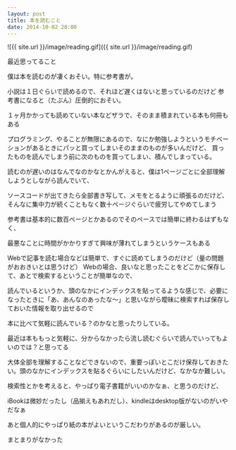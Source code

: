 ```yaml
---
layout: post
title: 本を読むこと
date: 2014-10-02 20:00
---
```


![{{ site.url }}/image/reading.gif]({{ site.url }}/image/reading.gif)


最近思ってること


僕は本を読むのが凄くおそい。特に参考書が。

小説は１日ぐらいで読めるので、それほど遅くはないと思っているのだけど
参考書になると（たぶん）圧倒的におそい。

１ヶ月かかっても読めていない本などザラで、そのまま積まれている本も何冊もある

プログラミング、やることが無限にあるので、なにか勉強しようというモチベーションがあるときにパッと買ってしまいそのままのものが多いんだけど、
買ったものを読んでしまう前に次のものを買ってしまい、積んでしまっている。

読むのが遅いのはなんでなのかなとかんがえると、僕は1ページごとに全部理解しようとしながら読んでいて、

ソースコードが出てきたら全部書き写して、メモをとるように頑張るのだけど、そんなに集中力が続くこともなく数十ページぐらいで疲労してやめてしまう

参考書は基本的に数百ページとかあるのでそのペースでは簡単に終わるはずもなく、

最悪なことに時間がかかりすぎて興味が薄れてしまうというケースもある

Webで記事を読む場合などは簡単で、すぐに読めてしまうのだけど（量の問題がおおきいとは思うけど）
Webの場合、良いなと思ったことをどこかに保存して、あとで検索するということが簡単なので、

読んでいるというか、頭のなかにインデックスを貼ってるような感じで、必要になったときに「あ、あんなのあったな〜」と思いながら曖昧に検索すれば保存しておいた情報を取り出せるので

本に比べて気軽に読んでいる？のかなと思ったりしている。

最近は本ももっと気軽に、分からなかったら流し読むぐらいで読んでいってもよいのでは？と思ってる

大体全部を理解することなどできないので、重要っぽいとこだけ保存しておきたい。頭のなかにインデックスを貼るぐらいにしたいんだけど、なかなか難しい。

検索性とかを考えると、やっぱり電子書籍がいいのかなぁ、と思うのだけど、

iBookは微妙だったし（品揃えもあれだし）、kindleはdesktop版がないのがいやだなぁ

あと個人的にやっぱり紙の本がよいというこだわりがあるのが厳しい。

まとまりがなかった
